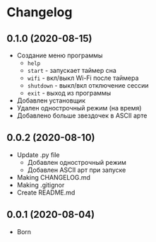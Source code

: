 # Changelog
## 0.1.0 (2020-08-15)
- Создание меню программы
    - `help`
    - `start` - запускает таймер сна
    - `wifi` - вкл/выкл Wi-Fi после таймера
    - `shutdown` - выкл/вкл отключение сессии
    - `exit` - выход из программы
- Добавлен установщик
- Удален однострочный режим (на время)
- Добавлено больше звездочек в ASCII арте
## 0.0.2 (2020-08-10)
- Update .py file
    - Добавлен однострочный режим
    - Добавлен ASCII арт при запуске
- Making CHANGELOG.md
- Making .gitignor
- Create README.md
## 0.0.1 (2020-08-04)
- Born
